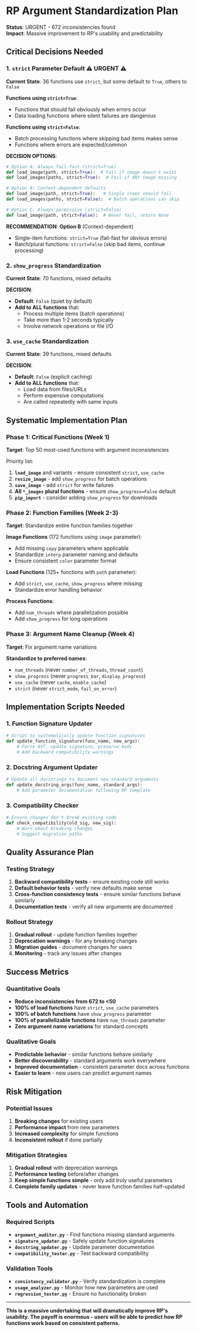 # RP Argument Standardization Plan

**Status**: URGENT - 672 inconsistencies found  
**Impact**: Massive improvement to RP's usability and predictability

## Critical Decisions Needed

### 1. `strict` Parameter Default ⚠️ URGENT ⚠️

**Current State**: 36 functions use `strict`, but some default to `True`, others to `False`

**Functions using `strict=True`**:
- Functions that should fail obviously when errors occur
- Data loading functions where silent failures are dangerous

**Functions using `strict=False`**:  
- Batch processing functions where skipping bad items makes sense
- Functions where errors are expected/common

**DECISION OPTIONS**:
```python
# Option A: Always fail-fast (strict=True)
def load_image(path, strict=True):  # Fail if image doesn't exist
def load_images(paths, strict=True):  # Fail if ANY image missing

# Option B: Context-dependent defaults  
def load_image(path, strict=True):   # Single items should fail
def load_images(paths, strict=False):  # Batch operations can skip

# Option C: Always permissive (strict=False)
def load_image(path, strict=False):  # Never fail, return None
```

**RECOMMENDATION**: **Option B** (Context-dependent)
- Single-item functions: `strict=True` (fail-fast for obvious errors)
- Batch/plural functions: `strict=False` (skip bad items, continue processing)

### 2. `show_progress` Standardization

**Current State**: 70 functions, mixed defaults

**DECISION**: 
- **Default**: `False` (quiet by default)
- **Add to ALL functions** that:
  - Process multiple items (batch operations)
  - Take more than 1-2 seconds typically
  - Involve network operations or file I/O

### 3. `use_cache` Standardization

**Current State**: 39 functions, mixed defaults

**DECISION**:
- **Default**: `False` (explicit caching)
- **Add to ALL functions** that:
  - Load data from files/URLs
  - Perform expensive computations
  - Are called repeatedly with same inputs

## Systematic Implementation Plan

### Phase 1: Critical Functions (Week 1)
**Target**: Top 50 most-used functions with argument inconsistencies

Priority list:
1. **`load_image`** and variants - ensure consistent `strict`, `use_cache`
2. **`resize_image`** - add `show_progress` for batch operations  
3. **`save_image`** - add `strict` for write failures
4. **All `*_images` plural functions** - ensure `show_progress=False` default
5. **`pip_import`** - consider adding `show_progress` for downloads

### Phase 2: Function Families (Week 2-3)
**Target**: Standardize entire function families together

**Image Functions** (172 functions using `image` parameter):
- Add missing `copy` parameters where applicable
- Standardize `interp` parameter naming and defaults
- Ensure consistent `color` parameter format

**Load Functions** (125+ functions with `path` parameter):
- Add `strict`, `use_cache`, `show_progress` where missing
- Standardize error handling behavior

**Process Functions**:
- Add `num_threads` where parallelization possible
- Add `show_progress` for long operations

### Phase 3: Argument Name Cleanup (Week 4)
**Target**: Fix argument name variations

**Standardize to preferred names**:
- `num_threads` (never `number_of_threads`, `thread_count`)
- `show_progress` (never `progress_bar`, `display_progress`)  
- `use_cache` (never `cache`, `enable_cache`)
- `strict` (never `strict_mode`, `fail_on_error`)

## Implementation Scripts Needed

### 1. Function Signature Updater
```python
# Script to systematically update function signatures
def update_function_signature(func_name, new_args):
    # Parse AST, update signature, preserve body
    # Add backward compatibility warnings
```

### 2. Docstring Argument Updater
```python  
# Update all docstrings to document new standard arguments
def update_docstring_args(func_name, standard_args):
    # Add parameter documentation following RP template
```

### 3. Compatibility Checker
```python
# Ensure changes don't break existing code
def check_compatibility(old_sig, new_sig):
    # Warn about breaking changes
    # Suggest migration paths
```

## Quality Assurance Plan

### Testing Strategy
1. **Backward compatibility tests** - ensure existing code still works
2. **Default behavior tests** - verify new defaults make sense  
3. **Cross-function consistency tests** - ensure similar functions behave similarly
4. **Documentation tests** - verify all new arguments are documented

### Rollout Strategy  
1. **Gradual rollout** - update function families together
2. **Deprecation warnings** - for any breaking changes
3. **Migration guides** - document changes for users
4. **Monitoring** - track any issues after changes

## Success Metrics

### Quantitative Goals
- **Reduce inconsistencies from 672 to <50**
- **100% of load functions** have `strict`, `use_cache` parameters
- **100% of batch functions** have `show_progress` parameter  
- **100% of parallelizable functions** have `num_threads` parameter
- **Zero argument name variations** for standard concepts

### Qualitative Goals
- **Predictable behavior** - similar functions behave similarly
- **Better discoverability** - standard arguments work everywhere
- **Improved documentation** - consistent parameter docs across functions
- **Easier to learn** - new users can predict argument names

## Risk Mitigation

### Potential Issues
1. **Breaking changes** for existing users
2. **Performance impact** from new parameters  
3. **Increased complexity** for simple functions
4. **Inconsistent rollout** if done partially

### Mitigation Strategies
1. **Gradual rollout** with deprecation warnings
2. **Performance testing** before/after changes
3. **Keep simple functions simple** - only add truly useful parameters
4. **Complete family updates** - never leave function families half-updated

## Tools and Automation

### Required Scripts
- **`argument_auditor.py`** - Find functions missing standard arguments
- **`signature_updater.py`** - Safely update function signatures  
- **`docstring_updater.py`** - Update parameter documentation
- **`compatibility_tester.py`** - Test backward compatibility

### Validation Tools
- **`consistency_validator.py`** - Verify standardization is complete
- **`usage_analyzer.py`** - Monitor how new parameters are used
- **`regression_tester.py`** - Ensure no functionality broken

---

**This is a massive undertaking that will dramatically improve RP's usability. The payoff is enormous - users will be able to predict how RP functions work based on consistent patterns.**
